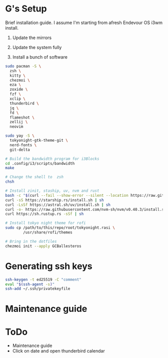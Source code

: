 # G's Setup

Brief installation guide. I assume I'm starting from afresh Endevour OS i3wm install.

1. Update the mirrors
2. Update the system fully

3. Install a bunch of software
```bash
sudo pacman -S \
  zsh \
  kitty \
  chezmoi \
  eza \
  zoxide \
  fzf \
  xclip \
  thunderbird \
  jq \
  fd \
  flameshot \
  zellij \
  neovim

sudo yay -S \
  tokyonight-gtk-theme-git \
  nerd-fonts \
  git-delta

# Build the bandwidth program for i3Blocks
cd .config/i3/scripts/bandwidth
make

# Change the shell to  zsh
chsh

# Install zinit, staship, uv, nvm and rust
bash -c "$(curl --fail --show-error --silent --location https://raw.githubusercontent.com/zdharma-continuum/zinit/HEAD/scripts/install.sh)"
curl -sS https://starship.rs/install.sh | sh
curl -LsSf https://astral.sh/uv/install.sh | sh
curl -o- https://raw.githubusercontent.com/nvm-sh/nvm/v0.40.3/install.sh | bash
curl https://sh.rustup.rs -sSf | sh

# Install tokyo night theme for rofi
sudo cp /path/to/this/repo/root/tokyonight.rasi \
        /usr/share/rofi/themes

# Bring in the dotfiles
chezmoi init --apply GCBallesteros
```

# Generating ssh keys
```bash
ssh-keygen -t ed25519 -C "comment"
eval "$(ssh-agent -s)"
ssh-add ~/.ssh/privatekeyfile
```
# Maintenance guide

# ToDo
- Maintenance guide
- Click on date and open thunderbird calendar

